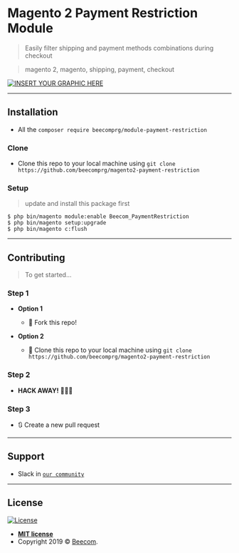 
# Magento 2 Payment Restriction Module

> Easily filter shipping and payment methods combinations during checkout

> magento 2, magento, shipping, payment, checkout

[![INSERT YOUR GRAPHIC HERE](http://g.recordit.co/FNN5CFN2kE.gif)]()

---

## Installation

- All the `composer require beecomprg/module-payment-restriction`

### Clone

- Clone this repo to your local machine using `git clone https://github.com/beecomprg/magento2-payment-restriction`

### Setup

> update and install this package first

```shell
$ php bin/magento module:enable Beecom_PaymentRestriction
$ php bin/magento setup:upgrade
$ php bin/magento c:flush
```
---

## Contributing

> To get started...

### Step 1

- **Option 1**
    - 🍴 Fork this repo!

- **Option 2**
    - 👯 Clone this repo to your local machine using `git clone https://github.com/beecomprg/magento2-payment-restriction`

### Step 2

- **HACK AWAY!** 🔨🔨🔨

### Step 3

- 🔃 Create a new pull request

---

## Support

- Slack in <a href="https://beecom-community.herokuapp.com/" target="_blank">`our community`</a>

---

## License

[![License](http://img.shields.io/:license-mit-blue.svg?style=flat-square)](http://badges.mit-license.org)

- **[MIT license](http://opensource.org/licenses/mit-license.php)**
- Copyright 2019 © <a href="https://beecom.io" target="_blank">Beecom</a>.

